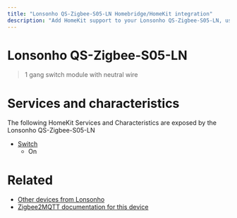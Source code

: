 ```yaml
---
title: "Lonsonho QS-Zigbee-S05-LN Homebridge/HomeKit integration"
description: "Add HomeKit support to your Lonsonho QS-Zigbee-S05-LN, using Homebridge, Zigbee2MQTT and homebridge-z2m."
---
```

<!---
This file has been GENERATED using src/docgen/docgen.ts
DO NOT EDIT THIS FILE MANUALLY!
-->
# Lonsonho QS-Zigbee-S05-LN
> 1 gang switch module with neutral wire


# Services and characteristics
The following HomeKit Services and Characteristics are exposed by
the Lonsonho QS-Zigbee-S05-LN

* [Switch](../../switch.md)
  * On


# Related
* [Other devices from Lonsonho](../index.md#lonsonho)
* [Zigbee2MQTT documentation for this device](https://www.zigbee2mqtt.io/devices/QS-Zigbee-S05-LN.html)